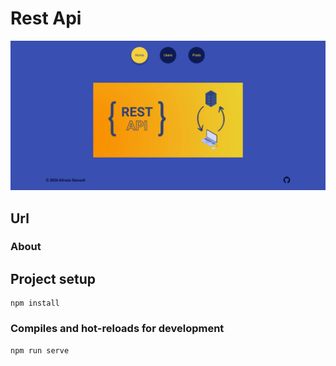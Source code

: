 # Rest Api

![Screen Project](./src/assets/Images/Screen-Project.png)

## Url

### About

## Project setup
```
npm install
```

### Compiles and hot-reloads for development
```
npm run serve
```